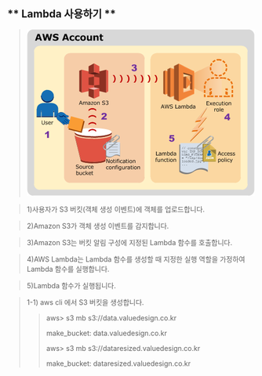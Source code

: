 ** Lambda 사용하기 ** 
-----

> ![메뉴](https://github.com/dockerdongjin/aws-network-examples/blob/master/case14/images/img00.png)

> 1)사용자가 S3 버킷(객체 생성 이벤트)에 객체를 업로드합니다.

> 2)Amazon S3가 객체 생성 이벤트를 감지합니다.

> 3)Amazon S3는 버킷 알림 구성에 지정된 Lambda 함수를 호출합니다.

> 4)AWS Lambda는 Lambda 함수를 생성할 때 지정한 실행 역할을 가정하여 Lambda 함수를 실행합니다.

> 5)Lambda 함수가 실행됩니다.



> 1-1) aws cli 에서 S3 버킷을 생성합니다.
>> aws> s3 mb s3://data.valuedesign.co.kr
>>
>> make_bucket: data.valuedesign.co.kr
>>
>> aws> s3 mb s3://dataresized.valuedesign.co.kr
>>
>> make_bucket: dataresized.valuedesign.co.kr



